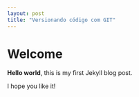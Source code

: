 ```yaml
---
layout: post
title: "Versionando código com GIT"
---
```


# Welcome

**Hello world**, this is my first Jekyll blog post.

I hope you like it!
